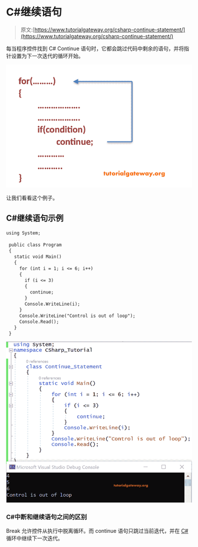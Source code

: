 # C#继续语句

> 原文:[https://www.tutorialgateway.org/csharp-continue-statement/](https://www.tutorialgateway.org/csharp-continue-statement/)

每当程序控件找到 C# Continue 语句时，它都会跳过代码中剩余的语句，并将指针设置为下一次迭代的循环开始。

![C# Continue Statement 1](img/8ef6f1eaf599d28f873a2de50edf1ffa.png)

让我们看看这个例子。

## C#继续语句示例

```
using System;

 public class Program
 {
   static void Main()
   {
     for (int i = 1; i <= 6; i++)
     {
       if (i <= 3)
       {
         continue;
       }
       Console.WriteLine(i);
     }
     Console.WriteLine("Control is out of loop");
     Console.Read();
   }
 }
```

![C# Continue Statement 2](img/f2cc37fadffad005a416a84641e2aa77.png)

### C#中断和继续语句之间的区别

Break 允许控件从执行中脱离循环。而 continue 语句只跳过当前迭代，并在 [C#](https://www.tutorialgateway.org/csharp-tutorial/) 循环中继续下一次迭代。